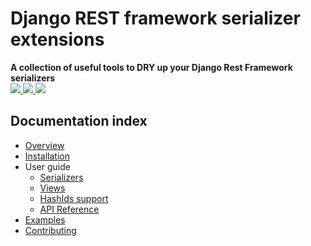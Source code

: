 <div class="home-title">
  <h1>Django REST framework serializer extensions</h1>
  <strong>
    A collection of useful tools to DRY up your Django Rest Framework
    serializers
  </strong>
</div>


<div class="badges">
  <a href="http://travis-ci.org/evenicoulddoit/django-rest-framework-serializer-extensions">
    <img src="https://travis-ci.org/evenicoulddoit/django-rest-framework-serializer-extensions.svg?branch=master">
  </a>
  <a href="http://codecov.io/github/evenicoulddoit/django-rest-framework-serializer-extensions?branch=master">
    <img src="https://img.shields.io/codecov/c/github/evenicoulddoit/django-rest-framework-serializer-extensions/master.svg">
  </a>
  <a href="https://pypi.python.org/pypi/djangorestframework-serializer-extensions">
    <img src="https://img.shields.io/pypi/v/djangorestframework-serializer-extensions.svg">
  </a>
  <br>
</div>


## Documentation index
* [Overview](overview.md)
* [Installation](installation.md)
* User guide
    * [Serializers](usage-serializers.md)
    * [Views](usage-views.md)
    * [HashIds support](usage-hashids.md)
    * [API Reference](usage-api.md)
* [Examples](examples.md)
* [Contributing](contributing.md)
